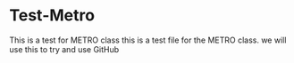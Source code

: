 # Test-Metro
This is a test for METRO class
this is a test file for the METRO class.
we will use this to try and use GitHub
